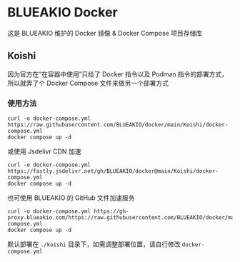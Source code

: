 # BLUEAKIO Docker

这是 BLUEAKIO 维护的 Docker 镜像 & Docker Compose 项目存储库

## Koishi

因为官方在“在容器中使用”只给了 Docker 指令以及 Podman 指令的部署方式，所以就弄了个 Docker Compose 文件来做另一个部署方式

### 使用方法
```
curl -o docker-compose.yml https://raw.githubusercontent.com/BLUEAKIO/docker/main/Koishi/docker-compose.yml
docker compose up -d
```

或使用 Jsdelivr CDN 加速
```
curl -o docker-compose.yml https://fastly.jsdelivr.net/gh/BLUEAKIO/docker@main/Koishi/docker-compose.yml
docker compose up -d
```

也可使用 BLUEAKIO 的 GitHub 文件加速服务
```
curl -o docker-compose.yml https://gh-proxy.blueakio.com/https://raw.githubusercontent.com/BLUEAKIO/docker/main/Koishi/docker-compose.yml
docker compose up -d
```

默认部署在 `./koishi` 目录下，如需调整部署位置，请自行修改 `docker-compose.yml`

##